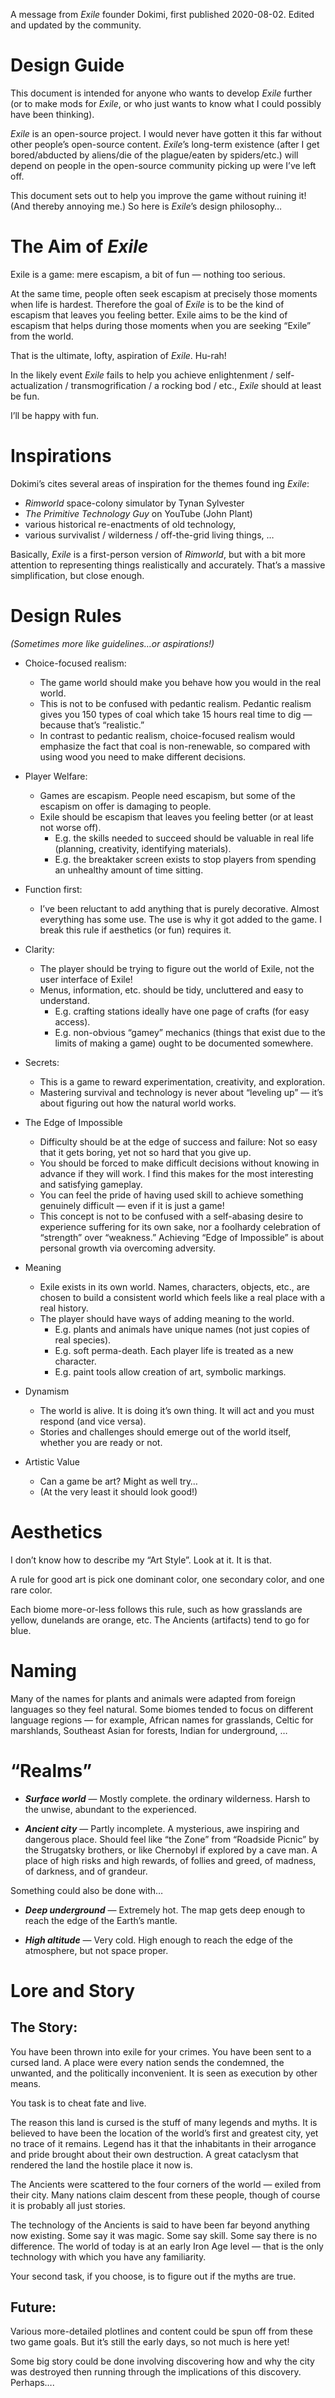 A message from _Exile_ founder Dokimi, first published 2020-08-02.
Edited and updated by the community.

# Design Guide

This document is intended for anyone who wants to develop _Exile_ further (or to make mods for _Exile_, or who just wants to know what I could possibly have been thinking).

_Exile_ is an open-source project. I would never have gotten it this far without other people’s open-source content.
_Exile_’s long-term existence (after I get bored/abducted by aliens/die of the plague/eaten by spiders/etc.) will depend on people in the open-source community picking up were I’ve left off.

This document sets out to help you improve the game without ruining it! (And thereby annoying me.)
So here is _Exile_’s design philosophy…

 The Aim of _Exile_
===============================
Exile is a game: mere escapism, a bit of fun — nothing too serious.

At the same time, people often seek escapism at precisely those moments when life is hardest.
Therefore the goal of _Exile_ is to be the kind of escapism that leaves you feeling better.
Exile aims to be the kind of escapism that helps during those moments when you are seeking “Exile” from the world.

That is the ultimate, lofty, aspiration of _Exile_. Hu-rah!

In the likely event _Exile_ fails to help you achieve enlightenment / self-actualization / transmogrification / a rocking bod / etc., _Exile_ should at least be fun.

I’ll be happy with fun.

Inspirations
===============================
Dokimi’s cites several areas of inspiration for the themes found ing _Exile_:
- _Rimworld_ space-colony simulator by Tynan Sylvester
- _The Primitive Technology Guy_ on YouTube (John Plant)
- various historical re-enactments of old technology,
- various survivalist / wilderness / off-the-grid living things, …

Basically, _Exile_ is a first-person version of _Rimworld_, but with a bit more attention to representing things realistically and accurately. That’s a massive simplification, but close enough.

Design Rules 
===============================
_(Sometimes more like guidelines…or aspirations!)_
- Choice-focused realism:
  - The game world should make you behave how you would in the real world.
  - This is not to be confused with pedantic realism. Pedantic realism gives you 150 types of coal which take 15 hours real time to dig — because that’s “realistic.”
  - In contrast to pedantic realism, choice-focused realism would emphasize the fact that coal is non-renewable, so compared with using wood you need to make different decisions.

- Player Welfare:
  - Games are escapism. People need escapism, but some of the escapism on offer is damaging to people.
  - Exile should be escapism that leaves you feeling better (or at least not worse off).
    - E.g. the skills needed to succeed should be valuable in real life (planning, creativity, identifying materials).
    - E.g. the breaktaker screen exists to stop players from spending an unhealthy amount of time sitting.

- Function first:
  - I’ve been reluctant to add anything that is purely decorative. Almost everything has some use. The use is why it got added to the game. I break this rule if aesthetics (or fun) requires it.

- Clarity:
  - The player should be trying to figure out the world of Exile, not the user interface of Exile!
  - Menus, information, etc. should be tidy, uncluttered and easy to understand.
    - E.g. crafting stations ideally have one page of crafts (for easy access).
    - E.g. non-obvious “gamey” mechanics (things that exist due to the limits of making a game) ought to be documented somewhere.

- Secrets:
  - This is a game to reward experimentation, creativity, and exploration.  
  - Mastering survival and technology is never about “leveling up” — it’s about figuring out how the natural world works.

- The Edge of Impossible
  - Difficulty should be at the edge of success and failure: Not so easy that it gets boring, yet not so hard that you give up. 
  - You should be forced to make difficult decisions without knowing in advance if they will work. I find this makes for the most interesting and satisfying gameplay.
  - You can feel the pride of having used skill to achieve something genuinely difficult — even if it is just a game!
  - This concept is not to be confused with a self-abasing desire to experience suffering for its own sake, nor a foolhardy celebration of “strength” over “weakness.” Achieving “Edge of Impossible” is about personal growth via overcoming adversity.

- Meaning
  - Exile exists in its own world. Names, characters, objects, etc., are chosen to build a consistent world which feels like a real place with a real history.
  - The player should have ways of adding meaning to the world.
    - E.g. plants and animals have unique names (not just copies of real species).
    - E.g. soft perma-death. Each player life is treated as a new character.
    - E.g. paint tools allow creation of art, symbolic markings.

- Dynamism
  - The world is alive. It is doing it’s own thing. It will act and you must respond (and vice versa).
  - Stories and challenges should emerge out of the world itself, whether you are ready or not.

- Artistic Value
  - Can a game be art? Might as well try…
  - (At the very least it should look good!)

Aesthetics
===============================
I don’t know how to describe my “Art Style”. Look at it. It is that.

A rule for good art is pick one dominant color, one secondary color, and one rare color.

Each biome more-or-less follows this rule, such as how grasslands are yellow, dunelands are orange, etc. The Ancients (artifacts) tend to go for blue.

Naming
===============================
Many of the names for plants and animals were adapted from foreign languages so they feel natural.
Some biomes tended to focus on different language regions — for example, African names for grasslands, Celtic for marshlands, Southeast Asian for forests, Indian for underground, …

“Realms”
===============================
- ___Surface world___ — Mostly complete. the ordinary wilderness. Harsh to the unwise, abundant to the experienced.

- ___Ancient city___ — Partly incomplete. A mysterious, awe inspiring and dangerous place.
Should feel like “the Zone” from “Roadside Picnic” by the Strugatsky brothers,
or like Chernobyl if explored by a cave man. A place of high risks and high rewards,
of follies and greed, of madness, of darkness, and of grandeur.

Something could also be done with…

- ___Deep underground___ — Extremely hot. The map gets deep enough to reach the edge of the Earth’s mantle.

- ___High altitude___ — Very cold. High enough to reach the edge of the atmosphere, but not space proper.

Lore and Story
===============================
## The Story:
You have been thrown into exile for your crimes. You have been sent to a cursed land.
A place were every nation sends the condemned, the unwanted, and the politically inconvenient. It is seen as execution by other means.

You task is to cheat fate and live.

The reason this land is cursed is the stuff of many legends and myths. It is believed to have been the location of the world’s first and greatest city, yet no trace of it remains. Legend has it that the inhabitants in their arrogance and pride brought about their own destruction. A great cataclysm that rendered the land the hostile place it now is.

The Ancients were scattered to the four corners of the world — exiled from their city.
Many nations claim descent from these people, though of course it is probably all just stories.

The technology of the Ancients is said to have been far beyond anything now existing.
Some say it was magic. Some say skill. Some say there is no difference. The world of today is at an early Iron Age level — that is the only technology with which you have any familiarity.

Your second task, if you choose, is to figure out if the myths are true.

## Future:
Various more-detailed plotlines and content could be spun off from these two game goals.
But it’s still the early days, so not much is here yet!

Some big story could be done involving discovering how and why the city was destroyed then running through the implications of this discovery. Perhaps….
